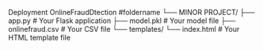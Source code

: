 Deployment
OnlineFraudDtection  #foldername
└── MINOR PROJECT/ ├── app.py # Your Flask application ├── model.pkl # Your model file ├── onlinefraud.csv # Your CSV file └── templates/ └── index.html # Your HTML template file





    
